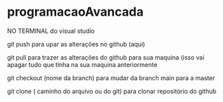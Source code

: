 # programacaoAvancada



NO TERMINAL do visual studio

git push para upar as alterações no github (aqui)

git pull para trazer as alterações do github para sua maquina (isso vai apagar tudo que tinha na sua maquina anteriormente

git checkout (nome da branch) para mudar da branch main para a master

git clone ( caminho do arquivo ou do git) para clonar repositório do github

